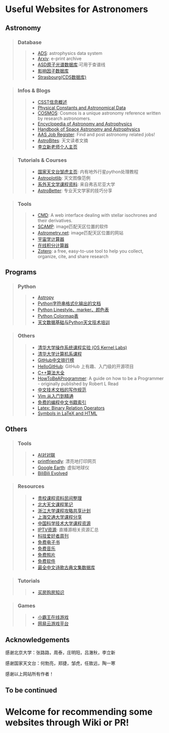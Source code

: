 # Useful Websites for Astronomers
## Astronomy
>### Database
>>* [ADS](https://ui.adsabs.harvard.edu/): astrophysics data system
>>* [Arxiv](http://cn.arxiv.org/): e-print archive
>>* [ASD原子光谱数据库](https://physics.nist.gov/PhysRefData/ASD/lines_form.html):可用于查谱线
>>* [影响因子数据库](https://academic-accelerator.com/Impact-Factor-IF/zh-CN/The-Astrophysical-Journal-Supplement-Series)
>>* [Strasbourg(CDS数据库)](http://cdsportal.u-strasbg.fr/)

>### Infos & Blogs
>>* [CSST信息概述](https://github.com/CSSTsci/GalaxyAGN_science_discussion/wiki/CSST-Summary)
>>* [Physical Constants and Astronomical Data](http://www.astro.wisc.edu/~dolan/constants.html)
>>* [COSMOS](https://astronomy.swin.edu.au/cosmos/): Cosmos is a unique astronomy reference written by research astronomers.
>>* [Encyclopedia of Astronomy and Astrophysics](http://eaa.crcpress.com/default.asp)
>>* [Handbook of Space Astronomy and Astrophysics](http://ads.harvard.edu/books/hsaa/toc.html)
>>* [AAS Job Register](https://jobregister.aas.org): Find and post astronomy related jobs!
>>* [AstroBites](https://astrobites.org/): 天文读者文摘
>>* [李立新老师个人主页](http://kavli.pku.edu.cn/~lxl/professional/html/links.html)



>### Tutorials & Courses
>>* [国家天文台邹虎主页](http://batc.bao.ac.cn/~zouhu/doku.php?id=projects:start): 内有地外行星python处理教程
>>* [Astroplotlib](http://astroplotlib.stsci.edu/): 天文图像范例
>>* [系外天文学课程资料](http://people.virginia.edu/~dmw8f/astr5630/Topic07/Lecture_7.html): 来自弗吉尼亚大学  
>>* [AstroBetter](https://www.astrobetter.com/): 专业天文学家的技巧分享

>### Tools 
>>* [CMD](http://stev.oapd.inaf.it/cgi-bin/cmd): A web interface dealing with stellar isochrones and their derivatives.
>>* [SCAMP](https://www.astromatic.net/software/scamp): image匹配天区位置的软件  
>>* [Astrometry.net](http://astrometry.net/): image匹配天区位置的网站  
>>* [宇宙学计算器](https://ned.ipac.caltech.edu/help/cosmology_calc.html)
>>* [在线积分计算器](https://www.wolframalpha.com/calculators/integral-calculator)
>>* [Zotero](https://www.zotero.org/): a free, easy-to-use tool to help you collect, organize, cite, and share research




## Programs
>### Python
>>* [Astropy](https://www.astropy.org/)
>>* [Python字符串格式化输出的文档](https://pyformat.info/)
>>* [Python Linestyle、marker、颜色表](https://www.cnblogs.com/darkknightzh/p/6117528.html)
>>* [Python Colormap表](https://blog.csdn.net/lly1122334/article/details/88535217)
>>* [天文数据基础与Python天文技术培训](https://hebl.china-vo.org/course/PIA2020/)

>### Others
>>* [清华大学操作系统课程实验 (OS Kernel Labs)](https://github.com/kiukotsu/ucore) 
>>* [清华大学计算机系课程](https://github.com/PKUanonym/REKCARC-TSC-UHT) 
>>* [GitHub中文排行榜](https://github.com/kon9chunkit/GitHub-Chinese-Top-Charts)   
>>* [HelloGitHub](https://github.com/521xueweihan/HelloGitHub): GitHub 上有趣、入门级的开源项目 
>>* [C++算法大全](https://github.com/TheAlgorithms/C-Plus-Plus)  
>>* [HowToBeAProgrammer](https://github.com/braydie/HowToBeAProgrammer): A guide on how to be a Programmer - originally published by Robert L Read
>>* [中文技术文档的写作规范](https://github.com/ruanyf/document-style-guide)
>>* [Vim 从入门到精通](https://github.com/wsdjeg/vim-galore-zh_cn)
>>* [免费的编程中文书籍索引](https://github.com/justjavac/free-programming-books-zh_CN)
>>* [Latex: Binary Relation Operators](http://www.access2science.com/latex/Binary.html)
>>* [Symbols in LaTeX and HTML](http://www.stevesque.com/symbols/)






## Others
>### Tools
>>* [AI对对联](https://ai.binwang.me/couplet/)
>>* [printfriendly](https://www.printfriendly.com/): 漂亮地打印网页  
>>* [Google Earth](https://www.google.com/earth/): 虚拟地球仪  
>>* [BiliBili Evolved](https://github.com/the1812/Bilibili-Evolved/blob/master/features.md)

>### Resources
>>* [贵校课程资料民间整理](https://github.com/lib-pku/libpku) 
>>* [北大天文课程笔记](https://github.com/slowdivePTG/Notes) 
>>* [浙江大学课程攻略共享计划](https://github.com/QSCTech/zju-icicles) 
>>* [上海交通大学课程分享](https://github.com/c-hj/SJTU-Courses) 
>>* [中国科学技术大学课程资源](https://github.com/USTC-Resource/USTC-Course) 
>>* [IPTV资源](https://github.com/imDazui/Tvlist-awesome-m3u-m3u8): 直播源相关资源汇总
>>* [科技爱好者周刊](https://github.com/ruanyf/weekly)
>>* [免费电子书](https://github.com/ruanyf/free-books)
>>* [免费音乐](https://github.com/ruanyf/weekly/blob/master/docs/free-music.md)
>>* [免费照片](https://github.com/ruanyf/weekly/blob/master/docs/free-photos.md)
>>* [免费软件](https://github.com/ruanyf/weekly/blob/master/docs/free-software.md)
>>* [最全中文诗歌古典文集数据库](https://github.com/chinese-poetry/chinese-poetry) 


>### Tutorials 
>>* [买房购房知识](https://github.com/houshanren/hangzhou_house_knowledge)

>### Games
>>* [小霸王在线游戏](https://www.yikm.net/)
>>* [网易云游戏平台](https://cg.163.com/#/mobile)



## Acknowledgements
感谢北京大学：张路路，周泰，庄明阳，吕澈秋，李立新   

感谢国家天文台：何勃亮，郑捷，邹虎，任致远，陶一寒

感谢以上网站所有作者！

## To be continued

# Welcome for recommending some websites through Wiki or PR!
